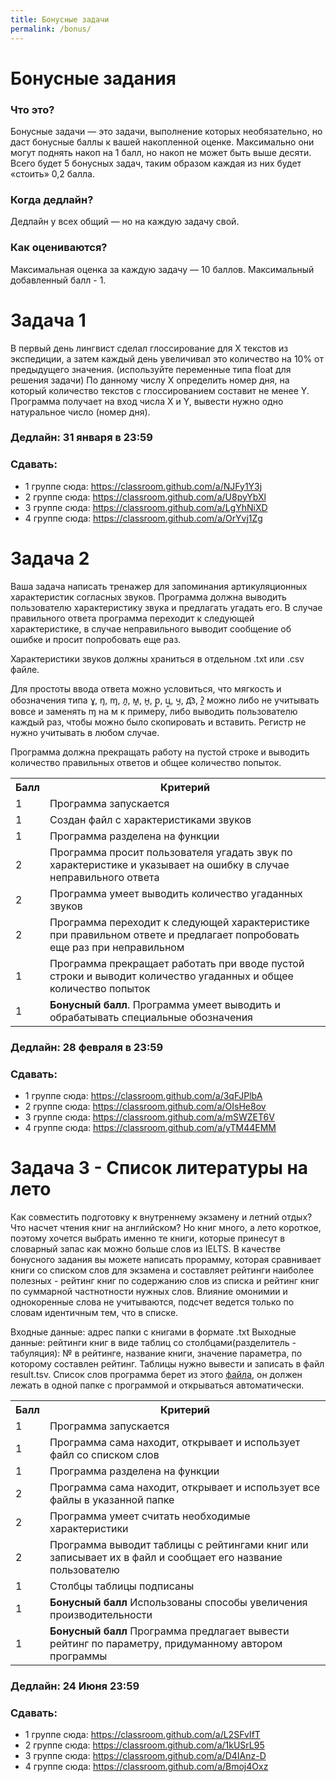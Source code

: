 ```yaml
---
title: Бонусные задачи
permalink: /bonus/
---
```


# Бонусные задания
### Что это?
Бонусные задачи — это задачи, выполнение которых необязательно, но даст бонусные баллы к вашей накопленной оценке. Максимально они могут поднять накоп на 1 балл, но накоп не может быть выше десяти. Всего будет 5 бонусных задач, таким образом каждая из них будет «стоить» 0,2 балла.
### Когда дедлайн? 
Дедлайн у всех общий — но на каждую задачу свой.
### Как оцениваются?
Максимальная оценка за каждую задачу — 10 баллов. Максимальный добавленный балл - 1. 
# Задача 1
В первый день лингвист сделал глоссирование для X текстов из экспедиции, а затем каждый день увеличивал это количество на 10% от предыдущего значения. (используйте переменные типа float для решения задачи)
По данному числу X определить номер дня, на который количество текстов с глоссированием составит не менее Y.
Программа получает на вход числа X и Y, вывести нужно одно натуральное число (номер дня).
### Дедлайн: 31 января в 23:59
### Сдавать:
- 1 группе сюда: <https://classroom.github.com/a/NJFy1Y3j>
- 2 группе сюда: <https://classroom.github.com/a/U8pyYbXl>
- 3 группе сюда: <https://classroom.github.com/a/LgYhNiXD>
- 4 группе сюда: <https://classroom.github.com/a/OrYvj1Zg>


# Задача 2
  Ваша задача написать тренажер для запоминания артикуляционных характеристик согласных звуков. Программа должна выводить пользователю характеристику звука и предлагать угадать его. В случае правильного ответа программа переходит к следующей характеристике, в случае неправильного выводит сообщение об ошибке и просит попробовать еще раз. 
  
  Характеристики звуков должны храниться в отдельном .txt или .csv файле.
  
  Для простоты ввода ответа можно условиться, что мягкость и обозначения типа ɣ, ŋ, ɱ, л̭, м̭, н̭, р̭, ц̭, ч̭, д͡з, ʔ̲ можно либо не учитывать вовсе и заменять ɱ на м к примеру, либо выводить пользователю каждый раз, чтобы можно было скопировать и вставить. Регистр не нужно учитывать в любом случае.
  
  Программа должна прекращать работу на пустой строке и выводить количество правильных ответов и общее количество попыток.

<table>
    <tr><th>Балл</th><th>Критерий</th></tr>
    <tr><td>1</td><td>Программа запускается </td></tr>
    <tr><td>1</td><td>Создан файл с характеристиками звуков</td></tr>
    <tr><td>1</td><td>Программа разделена на функции</td></tr>
    <tr><td>2</td><td>Программа просит пользователя угадать звук по характеристике и указывает на ошибку в случае неправильного ответа</td></tr>
    <tr><td>2</td><td>Программа умеет выводить количество угаданных звуков</td></tr>
    <tr><td>2</td><td>Программа переходит к следующей характеристике при правильном ответе и предлагает попробовать еще раз при неправильном</td></tr>
    <tr><td>1</td><td>Программа прекращает работать при вводе пустой строки и выводит количество угаданных и общее количество попыток</td></tr>
    <tr><td>1</td><td><b>Бонусный балл</b>. Программа умеет выводить и обрабатывать специальные обозначения </td></tr>
    
</table>

  
### Дедлайн: 28 февраля в 23:59
### Сдавать:
- 1 группе сюда: <https://classroom.github.com/a/3qFJPlbA>
- 2 группе сюда: <https://classroom.github.com/a/OIsHe8ov>
- 3 группе сюда: <https://classroom.github.com/a/mSWZET6V>
- 4 группе сюда: <https://classroom.github.com/a/yTM44EMM>

# Задача 3 - Список литературы на лето
  Как совместить подготовку к внутреннему экзамену и летний отдых? Что насчет чтения книг на английском? Но книг много, а лето короткое, поэтому хочется выбрать именно те книги, которые принесут в словарный запас как можно больше слов из IELTS. В качестве бонусного задания вы можете написать прорамму, которая сравнивает книги со списком слов для экзамена и составляет рейтинги наиболее полезных - рейтинг книг по содержанию слов из списка и рейтинг книг по суммарной частнотности нужных слов. Влияние омонимии и однокоренные слова не учитываются, подсчет ведется только по словам идентичным тем, что в списке.

Входные данные: адрес папки с книгами в формате .txt
Выходные данные: рейтинги книг в виде таблиц со столбцами(разделитель - табуляция): № в рейтинге, название книги, значение параметра, по которому составлен рейтинг. Таблицы нужно вывести и записать в файл result.tsv. Список слов программа берет из этого [файла](https://github.com/pykili/pykili.github.io/blob/master/content/IELTS.txt), он должен лежать в одной папке с программой и открываться автоматически.

<table>
    <tr><th>Балл</th><th>Критерий</th></tr>
    <tr><td>1</td><td>Программа запускается </td></tr>
    <tr><td>1</td><td>Программа сама находит, открывает и использует файл со списком слов</td></tr>
    <tr><td>1</td><td>Программа разделена на функции</td></tr>
    <tr><td>2</td><td>Программа сама находит, открывает и использует все файлы в указанной папке</td></tr>
    <tr><td>2</td><td>Программа умеет считать необходимые характеристики</td></tr>
    <tr><td>2</td><td>Программа выводит таблицы с рейтингами книг или записывает их в файл и сообщает его название пользователю</td></tr>
    <tr><td>1</td><td>Столбцы таблицы подписаны</td></tr>
    <tr><td>1</td><td><b>Бонусный балл</b> Использованы способы увеличения производительности </td></tr>
    <tr><td>1</td><td><b>Бонусный балл</b> Программа предлагает вывести рейтинг по параметру, придуманному автором программы </td></tr>
    
</table>

### Дедлайн: 24 Июня 23:59
### Сдавать:
- 1 группе сюда: <https://classroom.github.com/a/L2SFvIfT> 
- 2 группе сюда: <https://classroom.github.com/a/1kUSrL95> 
- 3 группе сюда: <https://classroom.github.com/a/D4IAnz-D>
- 4 группе сюда: <https://classroom.github.com/a/Bmoj4Oxz>





